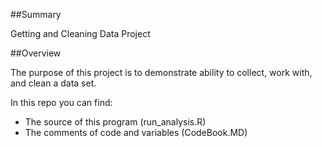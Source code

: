 ##Summary

Getting and Cleaning Data Project

##Overview 

The purpose of this project is to demonstrate ability to collect, work with, and clean a data set.

In this repo you can find:

- The source of this program (run_analysis.R)
- The comments of code and variables (CodeBook.MD)
